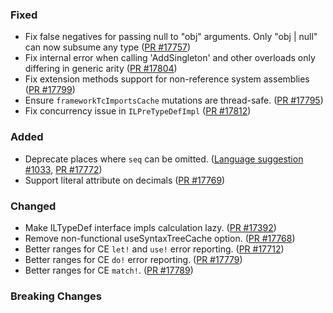 ### Fixed

* Fix false negatives for passing null to "obj" arguments. Only "obj | null" can now subsume any type ([PR #17757](https://github.com/dotnet/fsharp/pull/17757))
* Fix internal error when calling 'AddSingleton' and other overloads only differing in generic arity ([PR #17804](https://github.com/dotnet/fsharp/pull/17804))
* Fix extension methods support for non-reference system assemblies ([PR #17799](https://github.com/dotnet/fsharp/pull/17799))
* Ensure `frameworkTcImportsCache` mutations are thread-safe. ([PR #17795](https://github.com/dotnet/fsharp/pull/17795))
* Fix concurrency issue in `ILPreTypeDefImpl`  ([PR #17812](https://github.com/dotnet/fsharp/pull/17812))

### Added
* Deprecate places where `seq` can be omitted. ([Language suggestion #1033](https://github.com/fsharp/fslang-suggestions/issues/1033), [PR #17772](https://github.com/dotnet/fsharp/pull/17772))
* Support literal attribute on decimals ([PR #17769](https://github.com/dotnet/fsharp/pull/17769))

### Changed

* Make ILTypeDef interface impls calculation lazy. ([PR #17392](https://github.com/dotnet/fsharp/pull/17392))
* Remove non-functional useSyntaxTreeCache option. ([PR #17768](https://github.com/dotnet/fsharp/pull/17768))
* Better ranges for CE `let!` and `use!` error reporting. ([PR #17712](https://github.com/dotnet/fsharp/pull/17712))
* Better ranges for CE `do!` error reporting. ([PR #17779](https://github.com/dotnet/fsharp/pull/17779))
* Better ranges for CE `match!`. ([PR #17789](https://github.com/dotnet/fsharp/pull/17789))

### Breaking Changes
